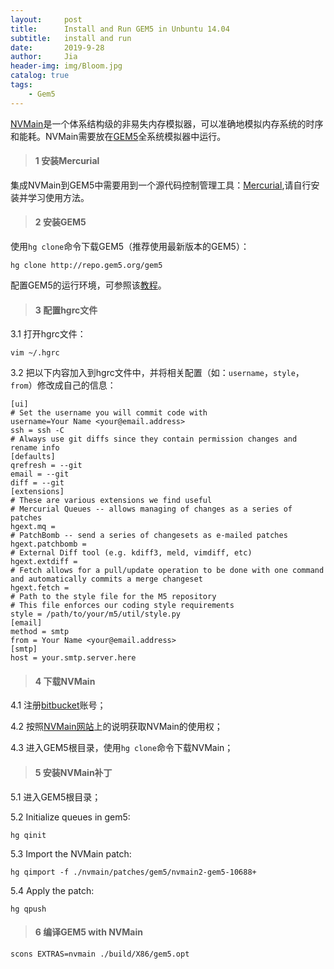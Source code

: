 ```yaml
---
layout:     post
title:      Install and Run GEM5 in Unbuntu 14.04
subtitle:   install and run
date:       2019-9-28
author:     Jia
header-img: img/Bloom.jpg
catalog: true
tags:
    - Gem5
---
```

[NVMain](http://wiki.nvmain.org/)是一个体系结构级的非易失内存模拟器，可以准确地模拟内存系统的时序和能耗。NVMain需要放在[GEM5](http://www.m5sim.org/Main_Page)全系统模拟器中运行。


> #### 1 安装Mercurial

集成NVMain到GEM5中需要用到一个源代码控制管理工具：[Mercurial](https://www.mercurial-scm.org/),请自行安装并学习使用方法。

	
> #### 2 安装GEM5

使用`hg clone`命令下载GEM5（推荐使用最新版本的GEM5）：
    
    hg clone http://repo.gem5.org/gem5
	
配置GEM5的运行环境，可参照该[教程](http://pfzuo.github.io/2016/04/30/Install-and-Run-GEM5-in-Unbuntu-14.04/)。

> #### 3 配置hgrc文件

3.1 打开hgrc文件：
    
    vim ~/.hgrc
    
3.2 把以下内容加入到hgrc文件中，并将相关配置（如：`username`，`style`，`from`）修改成自己的信息：
    
    [ui]
    # Set the username you will commit code with
    username=Your Name <your@email.address>
    ssh = ssh -C
    # Always use git diffs since they contain permission changes and rename info
    [defaults]
    qrefresh = --git
    email = --git
    diff = --git
    [extensions]
    # These are various extensions we find useful
    # Mercurial Queues -- allows managing of changes as a series of patches
    hgext.mq =
    # PatchBomb -- send a series of changesets as e-mailed patches
    hgext.patchbomb =
    # External Diff tool (e.g. kdiff3, meld, vimdiff, etc)
    hgext.extdiff =
    # Fetch allows for a pull/update operation to be done with one command and automatically commits a merge changeset
    hgext.fetch =
    # Path to the style file for the M5 repository
    # This file enforces our coding style requirements
    style = /path/to/your/m5/util/style.py
    [email]
    method = smtp
    from = Your Name <your@email.address>
    [smtp]
    host = your.smtp.server.here
    
> #### 4 下载NVMain

4.1 注册[bitbucket](https://bitbucket.org/)账号；

4.2 按照[NVMain网站](http://wiki.nvmain.org/index.php?n=Site.GettingNVMain)上的说明获取NVMain的使用权；

4.3 进入GEM5根目录，使用`hg clone`命令下载NVMain；

> #### 5 安装NVMain补丁

5.1 进入GEM5根目录；

5.2 Initialize queues in gem5:
    
    hg qinit
    
5.3 Import the NVMain patch:
    
    hg qimport -f ./nvmain/patches/gem5/nvmain2-gem5-10688+
    
5.4 Apply the patch:
    
    hg qpush

> #### 6 编译GEM5 with NVMain
    
    scons EXTRAS=nvmain ./build/X86/gem5.opt































































